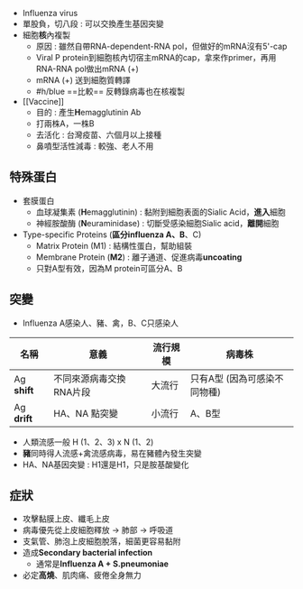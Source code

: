 - Influenza virus
- 單股負，切八段 : 可以交換產生基因突變
- 細胞**核**內複製
	- 原因 : 雖然自帶RNA-dependent-RNA pol，但做好的mRNA沒有5'-cap
	- Viral P protein到細胞核內切宿主mRNA的cap，拿來作primer，再用RNA-RNA pol做出mRNA (+)
	- mRNA (+) 送到細胞質轉譯
	- #h/blue ==比較== 反轉錄病毒也在核複製
- [[Vaccine]]
	- 目的 : 產生**H**emagglutinin Ab
	- 打兩株A，一株B
	- 去活化 : 台灣疫苗、六個月以上接種
	- 鼻噴型活性減毒 : 較強、老人不用
## 特殊蛋白
- 套膜蛋白
	- 血球凝集素 (**H**emagglutinin) : 黏附到細胞表面的Sialic Acid，**進入**細胞
	- 神經胺酸酶 (**N**euraminidase) : 切斷受感染細胞Sialic acid，**離開**細胞
- Type-specific Proteins (**區分influenza A、B**、C)
	- Matrix Protein (M1) : 結構性蛋白，幫助組裝
	- Membrane Protein (**M2**) : 離子通道、促進病毒**uncoating**
	- 只對A型有效，因為M protein可區分A、B
## 突變
- Influenza A感染人、豬、禽，B、C只感染人

| 名稱     | 意義                    | 流行規模 | 病毒株                 |
|----------|-------------------------|----------|------------------------|
| Ag **shift** | 不同來源病毒交換RNA片段 | 大流行   | 只有A型 (因為可感染不同物種) |
| Ag **drift** | HA、NA 點突變         | 小流行   | A、B型                 |
- 人類流感一般 H (1、2、3) x N (1、2)
- **豬**同時得人流感+禽流感病毒，易在豬體內發生突變
- HA、NA基因突變 : H1還是H1，只是胺基酸變化
## 症狀
- 攻擊黏膜上皮、纖毛上皮
- 病毒優先從上皮細胞釋放 -> 肺部 -> 呼吸道
- 支氣管、肺泡上皮細胞脫落，細菌更容易黏附
- 造成**Secondary bacterial infection**
	- 通常是**Influenza A + S.pneumoniae**
- 必定**高燒**、肌肉痛、疲倦全身無力